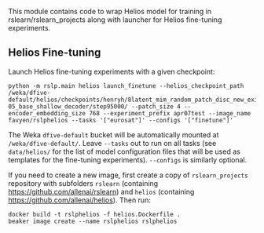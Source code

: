This module contains code to wrap Helios model for training in rslearn/rslearn_projects
along with launcher for Helios fine-tuning experiments.

## Helios Fine-tuning

Launch Helios fine-tuning experiments with a given checkpoint:

    python -m rslp.main helios launch_finetune --helios_checkpoint_path /weka/dfive-default/helios/checkpoints/henryh/8latent_mim_random_patch_disc_new_exit_zero_lr_4e-05_base_shallow_decoder/step95000/ --patch_size 4 --encoder_embedding_size 768 --experiment_prefix apr07test --image_name favyen/rslphelios --tasks '["eurosat"]' --configs '["finetune"]'

The Weka `dfive-default` bucket will be automatically mounted at
`/weka/dfive-default/`. Leave `--tasks` out to run on all tasks (see `data/helios/` for
the list of model configuration files that will be used as templates for the
fine-tuning experiments). `--configs` is similarly optional.

If you need to create a new image, first create a copy of `rslearn_projects` repository
with subfolders `rslearn` (containing https://github.com/allenai/rslearn) and
`helios` (containing https://github.com/allenai/helios). Then run:

    docker build -t rslphelios -f helios.Dockerfile .
    beaker image create --name rslphelios rslphelios
